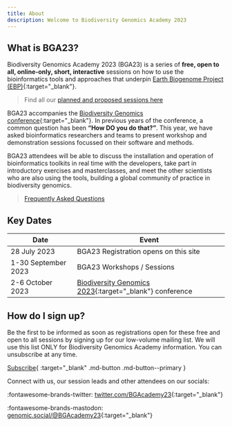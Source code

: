 ```yaml
---
title: About
description: Welcome to Biodiversity Genomics Academy 2023
---
```


## What is BGA23?

Biodiversity Genomics Academy 2023 (BGA23) is a series of **free, open to all, online-only, short, interactive** sessions on how to use the bioinformatics tools and approaches that underpin [Earth Biogenome Project (EBP)](https://earthbiogenome.org){:target="_blank"}.

> Find all our [planned and proposed sessions here](sessions)

BGA23 accompanies the [Biodiversity Genomics conference](https://events.venue-av.com/e/BG23_registration){:target="_blank"}. In previous years of the conference, a common question has been **“How DO you do that?”**. This year, we have asked bioinformatics researchers and teams to present workshop and demonstration sessions focussed on their software and methods.

BGA23 attendees will be able to discuss the installation and operation of bioinformatics toolkits in real time with the developers, take part in introductory exercises and masterclasses, and meet the other scientists who are also using the tools, building a global community of practice in biodiversity genomics.

> [Frequently Asked Questions](faq)

## Key Dates

| Date | Event |
|------|-------|
| 28 July 2023 | BGA23 Registration opens on this site |
| 1-30 September 2023 | BGA23 Workshops / Sessions |
| 2-6 October 2023 | [Biodiversity Genomics 2023](https://events.venue-av.com/e/BG23_registration){:target="_blank"} conference | 

## How do I sign up?

Be the first to be informed as soon as registrations open for these free and open to all sessions by signing up for our low-volume mailing list. We will use this list ONLY for Biodiversity Genomics Academy information. You can unsubscribe at any time.

[Subscribe](https://tinyletter.com/bgacademy23){ :target="_blank" .md-button .md-button--primary }

Connect with us, our session leads and other attendees on our socials:

:fontawesome-brands-twitter: [twitter.com/BGAcademy23](https://twitter.com/BGAcademy23){:target="_blank"}

:fontawesome-brands-mastodon: [genomic.social/@BGAcademy23](https://genomic.social/@BGAcademy23){:target="_blank"}<a rel="me" href="https://genomic.social/@BGAcademy23"></a>